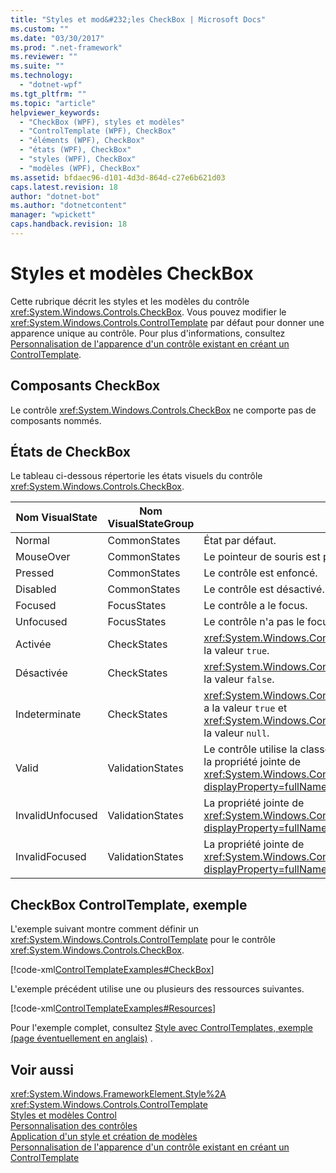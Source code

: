 ```yaml
---
title: "Styles et mod&#232;les CheckBox | Microsoft Docs"
ms.custom: ""
ms.date: "03/30/2017"
ms.prod: ".net-framework"
ms.reviewer: ""
ms.suite: ""
ms.technology: 
  - "dotnet-wpf"
ms.tgt_pltfrm: ""
ms.topic: "article"
helpviewer_keywords: 
  - "CheckBox (WPF), styles et modèles"
  - "ControlTemplate (WPF), CheckBox"
  - "éléments (WPF), CheckBox"
  - "états (WPF), CheckBox"
  - "styles (WPF), CheckBox"
  - "modèles (WPF), CheckBox"
ms.assetid: bfdaec96-d101-4d3d-864d-c27e6b621d03
caps.latest.revision: 18
author: "dotnet-bot"
ms.author: "dotnetcontent"
manager: "wpickett"
caps.handback.revision: 18
---
```

# Styles et mod&#232;les CheckBox
Cette rubrique décrit les styles et les modèles du contrôle <xref:System.Windows.Controls.CheckBox>.  Vous pouvez modifier le <xref:System.Windows.Controls.ControlTemplate> par défaut pour donner une apparence unique au contrôle.  Pour plus d'informations, consultez [Personnalisation de l'apparence d'un contrôle existant en créant un ControlTemplate](../../../../docs/framework/wpf/controls/customizing-the-appearance-of-an-existing-control.md).  
  
## Composants CheckBox  
 Le contrôle <xref:System.Windows.Controls.CheckBox> ne comporte pas de composants nommés.  
  
## États de CheckBox  
 Le tableau ci\-dessous répertorie les états visuels du contrôle <xref:System.Windows.Controls.CheckBox>.  
  
|Nom VisualState|Nom VisualStateGroup|Description|  
|---------------------|--------------------------|-----------------|  
|Normal|CommonStates|État par défaut.|  
|MouseOver|CommonStates|Le pointeur de souris est positionné sur le contrôle.|  
|Pressed|CommonStates|Le contrôle est enfoncé.|  
|Disabled|CommonStates|Le contrôle est désactivé.|  
|Focused|FocusStates|Le contrôle a le focus.|  
|Unfocused|FocusStates|Le contrôle n'a pas le focus.|  
|Activée|CheckStates|<xref:System.Windows.Controls.Primitives.ToggleButton.IsChecked%2A> a la valeur `true`.|  
|Désactivée|CheckStates|<xref:System.Windows.Controls.Primitives.ToggleButton.IsChecked%2A> a la valeur `false`.|  
|Indeterminate|CheckStates|<xref:System.Windows.Controls.Primitives.ToggleButton.IsThreeState%2A> a la valeur `true` et <xref:System.Windows.Controls.Primitives.ToggleButton.IsChecked%2A> a la valeur `null`.|  
|Valid|ValidationStates|Le contrôle utilise la classe <xref:System.Windows.Controls.Validation> et la propriété jointe de <xref:System.Windows.Controls.Validation.HasError%2A?displayProperty=fullName> est `false`.|  
|InvalidUnfocused|ValidationStates|La propriété jointe de <xref:System.Windows.Controls.Validation.HasError%2A?displayProperty=fullName> est `true`, a le contrôle et a le focus.|  
|InvalidFocused|ValidationStates|La propriété jointe de <xref:System.Windows.Controls.Validation.HasError%2A?displayProperty=fullName> est `true`, a le contrôle, mais n'a pas le focus.|  
  
## CheckBox ControlTemplate, exemple  
 L'exemple suivant montre comment définir un <xref:System.Windows.Controls.ControlTemplate> pour le contrôle <xref:System.Windows.Controls.CheckBox>.  
  
 [!code-xml[ControlTemplateExamples#CheckBox](../../../../samples/snippets/csharp/VS_Snippets_Wpf/ControlTemplateExamples/CS/resources/checkbox.xaml#checkbox)]  
  
 L'exemple précédent utilise une ou plusieurs des ressources suivantes.  
  
 [!code-xml[ControlTemplateExamples#Resources](../../../../samples/snippets/csharp/VS_Snippets_Wpf/ControlTemplateExamples/CS/resources/shared.xaml#resources)]  
  
 Pour l'exemple complet, consultez          [Style avec ControlTemplates, exemple \(page éventuellement en anglais\)](http://go.microsoft.com/fwlink/?LinkID=160041) .  
  
## Voir aussi  
 <xref:System.Windows.FrameworkElement.Style%2A>   
 <xref:System.Windows.Controls.ControlTemplate>   
 [Styles et modèles Control](../../../../docs/framework/wpf/controls/control-styles-and-templates.md)   
 [Personnalisation des contrôles](../../../../docs/framework/wpf/controls/control-customization.md)   
 [Application d'un style et création de modèles](../../../../docs/framework/wpf/controls/styling-and-templating.md)   
 [Personnalisation de l'apparence d'un contrôle existant en créant un ControlTemplate](../../../../docs/framework/wpf/controls/customizing-the-appearance-of-an-existing-control.md)
